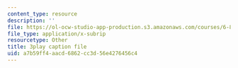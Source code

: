 ```yaml
---
content_type: resource
description: ''
file: https://ol-ocw-studio-app-production.s3.amazonaws.com/courses/6-858-computer-systems-security-fall-2014/a7b59ff4aacd6862cc3d56e4276456c4_QOtA76ga_fY.srt
file_type: application/x-subrip
resourcetype: Other
title: 3play caption file
uid: a7b59ff4-aacd-6862-cc3d-56e4276456c4
---
```

